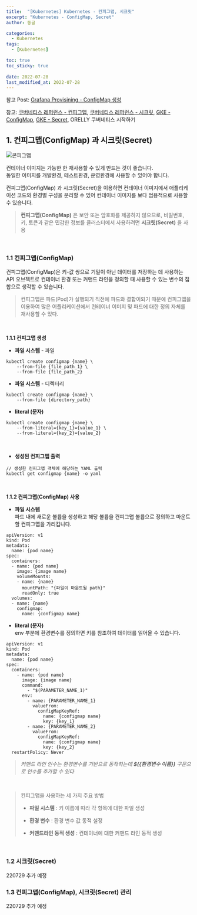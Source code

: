 ```yaml
---
title:  "[Kubernetes] Kubernetes - 컨피그맵, 시크릿"
excerpt: "Kubernetes - ConfigMap, Secret"
author: 동글

categories:
  - Kubernetes
tags:
  - [Kubernetes]

toc: true
toc_sticky: true
 
date: 2022-07-28
last_modified_at: 2022-07-28
---
```


참고 Post: [Grafana Provisining -  ConfigMap 생성](https://donggeuldunggeul.github.io/posts/Grafana_datasource_dashboard_provisioning/#13-datasource-dashboard-configmap-%EC%83%9D%EC%84%B1)

참고: [쿠버네티스 레퍼런스 - 컨피그맵](https://kubernetes.io/ko/docs/concepts/configuration/configmap/), [쿠버네티스 레퍼런스 - 시크릿](https://kubernetes.io/ko/docs/concepts/configuration/secret/), [GKE - ConfigMap](https://cloud.google.com/kubernetes-engine/docs/concepts/configmap?hl=ko), [GKE - Secret](https://cloud.google.com/kubernetes-engine/docs/concepts/secret?hl=ko),  ORELLY 쿠버네티스 시작하기    


## 1. 컨피그맵(ConfigMap) 과 시크릿(Secret)

![콘피그맵](https://user-images.githubusercontent.com/109357459/181524399-722cac3f-e06f-4279-aa36-5b078e712797.jpg)

컨테이너 이미지는 가능한 한 재사용할 수 있게 만드는 것이 좋습니다.  
동일한 이미지를 개발환경, 테스트환경, 운영환경에 사용할 수 있어야 합니다.   

컨피그맵(ConfigMap) 과 시크릿(Secret)을 이용하면 컨테이너 이미지에서 애플리케이션 코드와 환경별 구성을 분리할 수 있어 컨테이너 이미지를 보다 범용적으로 사용할 수 있습니다.

> **컨피그맵(ConfigMap)** 은 보안 또는 암호화를 제공하지 않으므로, 비밀번호, 키, 토큰과 같은 민감한 정보를 클러스터에서 사용하려면 **시크릿(Secret)** 을 사용

&nbsp;  


### 1.1 컨피그맵(ConfigMap)  
컨피그맵(ConfigMap)은 키-값 쌍으로 기밀이 아닌 데이터를 저장하는 데 사용하는 API 오브젝트로 컨테이너 환경 또는 커맨드 라인을 정의할 때 사용할 수 있는 변수의 집합으로 생각할 수 있습니다.  

>컨피그맵은 파드(Pod)가 실행되기 직전에 파드와 결합이되기 때문에 컨피그맵을 이용하여 많은 어플리케이션에서 컨테이너 이미지 및 파드에 대한 정의 자체를 재사용할 수 있다.  

&nbsp;  

**1.1.1 컨피그맵 생성**  

- **파일 시스템** - 파일  

```
kubectl create configmap {name} \
    --from-file {file_path_1} \
    --from-file {file_path_2}
```

- **파일 시스템** - 디렉터리   

```
kubectl create configmap {name} \
    --from-file {directory_path}
```

- **literal (문자)**  

```
kubectl create configmap {name} \
    --from-literal={key_1}={value_1} \
    --from-literal={key_2}={value_2} 
```  

&nbsp;  

- **생성된 컨피그맵 출력**

```
// 생성한 컨피그맵 객체에 해당하는 YAML 출력
kubectl get configmap {name} -o yaml
```


&nbsp;  

**1.1.2 컨피그맵(ConfigMap) 사용**  

- **파일 시스템**  
파드 내에 새로운 볼륨을 생성하고 해당 볼륨을 컨피그맵 볼륨으로 정의하고 마운트할 컨피그맵을 가리킵니다. 

```
apiVersion: v1
kind: Pod
metadata:
  name: {pod name}
spec:
  containers:
  - name: {pod name}
    image: {image name}
    volumeMounts:
    - name: {name}
      mountPath: "{파일이 마운트될 path}"
      readOnly: true
  volumes:
  - name: {name}
    configmap:
      name: {configmap name}
```  

- **literal (문자)**  
env 부분에 환경변수를 정의하면 키를 참조하여 데이터를 읽어올 수 있습니다.


```
apiVersion: v1
kind: Pod
metadata:
  name: {pod name}
spec:
  containers:
    - name: {pod name}
      image: {image name}
      command: 
        - "$(PARAMETER_NAME_1)"
      env:
        - name: {PARAMETER_NAME_1}
          valueFrom:
            configMapKeyRef:
              name: {configmap name}
              key: {key_1}
        - name: {PARAMETER_NAME_2}
          valueFrom:
            configMapKeyRef:
              name: {configmap name}
              key: {key_2}
  restartPolicy: Never
```

> _커맨드 라인 인수는 환경변수를 기반으로 동작하는데  **$({환경변수 이름})** 구문으로 인수를 추가할 수 있다_ 

&nbsp;  

>컨피그맵을 사용하는 세 가지 주요 방법  
>
>- **파일 시스템** : 키 이름에 따라 각 항목에 대한 파일 생성
>
>- **환경 변수** : 환경 변수 값 동적 설정
>
>- **커맨드라인 동적 생성** : 컨테이너에 대한 커맨드 라인 동적 생성  


&nbsp;  

### 1.2 시크릿(Secret)  

220729 추가 예정  

### 1.3 컨피그맵(ConfigMap), 시크릿(Secret) 관리  

220729 추가 예정  

